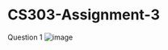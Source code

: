 # CS303-Assignment-3

Question 1
![image](https://user-images.githubusercontent.com/111100132/204006711-b0f4393c-8203-4a16-8ea1-f14be7fd5edf.png)
